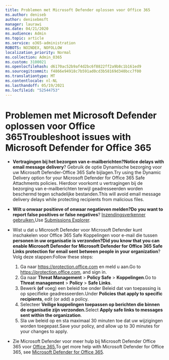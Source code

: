 ```yaml
---
title: Problemen met Microsoft Defender oplossen voor Office 365
ms.author: deniseb
author: denisebmsft
manager: laurawi
ms.date: 04/21/2020
ms.audience: Admin
ms.topic: article
ms.service: o365-administration
ROBOTS: NOINDEX, NOFOLLOW
localization_priority: Normal
ms.collection: Admin_O365
ms.custom: 3100021
ms.openlocfilehash: d6170ac52b9af4d2bc6f8822ff2a9b8c1b161ed9
ms.sourcegitcommit: f4866e94918c7b591ad0cd3b58169d340bcc7f00
ms.translationtype: MT
ms.contentlocale: nl-NL
ms.lasthandoff: 05/19/2021
ms.locfileid: "52544753"
---
```

# <a name="troubleshoot-issues-with-microsoft-defender-for-office-365"></a><span data-ttu-id="43698-102">Problemen met Microsoft Defender oplossen voor Office 365</span><span class="sxs-lookup"><span data-stu-id="43698-102">Troubleshoot issues with Microsoft Defender for Office 365</span></span>

- <span data-ttu-id="43698-103">**Vertragingen bij het bezorgen van e-mailberichten?**</span><span class="sxs-lookup"><span data-stu-id="43698-103">**Notice delays with email message delivery**?</span></span> <span data-ttu-id="43698-104">Gebruik de optie Dynamische bezorging voor uw Microsoft Defender-Office 365 Safe bijlagen.</span><span class="sxs-lookup"><span data-stu-id="43698-104">Try using the Dynamic Delivery option for your Microsoft Defender for Office 365 Safe Attachments policies.</span></span> <span data-ttu-id="43698-105">Hierdoor voorkomt u vertragingen bij de bezorging van e-mailberichten terwijl geadresseerden worden beschermd tegen schadelijke bestanden.</span><span class="sxs-lookup"><span data-stu-id="43698-105">This will avoid email message delivery delays while protecting recipients from malicious files.</span></span>
- <span data-ttu-id="43698-106">**Wilt u onwaar positieve of onwaar negatieven melden?**</span><span class="sxs-lookup"><span data-stu-id="43698-106">**Do you want to report false positives or false negatives**?</span></span> <span data-ttu-id="43698-107">[Inzendingsverkenner gebruiken.](https://protection.office.com/reportsubmission)</span><span class="sxs-lookup"><span data-stu-id="43698-107">Use [Submissions Explorer](https://protection.office.com/reportsubmission).</span></span>
- <span data-ttu-id="43698-108">Wist u dat u Microsoft Defender voor Microsoft Defender kunt inschakelen voor Office 365 Safe Koppelingen voor e-mail die tussen **personen in uw organisatie is verzonden?**</span><span class="sxs-lookup"><span data-stu-id="43698-108">**Did you know that you can enable Microsoft Defender for Microsoft Defender for Office 365 Safe Links protection for email sent between people in your organization**?</span></span> <span data-ttu-id="43698-109">Volg deze stappen:</span><span class="sxs-lookup"><span data-stu-id="43698-109">Follow these steps:</span></span>
    1. <span data-ttu-id="43698-110">Ga naar https://protection.office.com en meld u aan.</span><span class="sxs-lookup"><span data-stu-id="43698-110">Go to https://protection.office.com, and sign in.</span></span>
    2. <span data-ttu-id="43698-111">Ga naar **Threat Management**  >  **Policy Safe**  >  **Koppelingen**.</span><span class="sxs-lookup"><span data-stu-id="43698-111">Go to **Threat management** > **Policy** > **Safe Links**.</span></span>
    3. <span data-ttu-id="43698-112">Bewerk **(of** voeg) een beleid toe onder Beleid dat van toepassing is op specifieke geadresseerden.</span><span class="sxs-lookup"><span data-stu-id="43698-112">Under **Policies that apply to specific recipients**, edit (or add) a policy.</span></span>
    4. <span data-ttu-id="43698-113">Selecteer **Veilige koppelingen toepassen op berichten die binnen de organisatie zijn verzonden.**</span><span class="sxs-lookup"><span data-stu-id="43698-113">Select **Apply safe links to messages sent within the organization**.</span></span>
    5. <span data-ttu-id="43698-114">Sla uw beleid op en sta maximaal 30 minuten toe dat uw wijzigingen worden toegepast.</span><span class="sxs-lookup"><span data-stu-id="43698-114">Save your policy, and allow up to 30 minutes for your changes to apply.</span></span>

- <span data-ttu-id="43698-115">Zie Microsoft Defender voor meer hulp bij Microsoft Defender Office 365 voor [Office 365.](/microsoft-365/security/office-365-security/office-365-atp)</span><span class="sxs-lookup"><span data-stu-id="43698-115">To get more help with Microsoft Defender for Office 365, see [Microsoft Defender for Office 365](/microsoft-365/security/office-365-security/office-365-atp).</span></span>